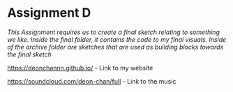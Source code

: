 # Assignment D

_This Assignment requires us to create a final sketch relating to something we like. Inside the final folder, it contains the code to my final visuals. Inside of the archive folder are sketches that are used as building blocks towards the final sketch_

https://deonchannn.github.io/ - Link to my website

https://soundcloud.com/deon-chan/full - Link to the music
